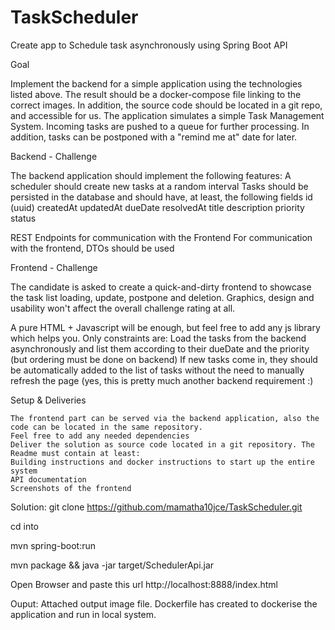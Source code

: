 # TaskScheduler
Create app to Schedule task asynchronously  using Spring Boot API

Goal

Implement the backend for a simple application using the technologies listed above. The result should be a docker-compose file linking to the correct
images. In addition, the source code should be located in a git repo, and accessible for us.
The application simulates a simple Task Management System. Incoming tasks are pushed to a queue for further processing. In addition, tasks can be
postponed with a "remind me at" date for later.

Backend - Challenge

The backend application should implement the following features:
A scheduler should create new tasks at a random interval
Tasks should be persisted in the database and should have, at least, the following fields
    id (uuid)
    createdAt
    updatedAt
    dueDate
    resolvedAt
    title
    description
    priority
    status
    
REST Endpoints for communication with the Frontend
For communication with the frontend, DTOs should be used

Frontend - Challenge

The candidate is asked to create a quick-and-dirty frontend to showcase the task list loading, update, postpone and deletion. Graphics, design and
usability won't affect the overall challenge rating at all.

A pure HTML + Javascript will be enough, but feel free to add any js library which helps you. Only constraints are:
Load the tasks from the backend asynchronously and list them according to their dueDate and the priority (but ordering must be done on backend)
If new tasks come in, they should be automatically added to the list of tasks without the need to manually refresh the page (yes, this is pretty
much another backend requirement :)

Setup & Deliveries

    The frontend part can be served via the backend application, also the code can be located in the same repository.
    Feel free to add any needed dependencies
    Deliver the solution as source code located in a git repository. The Readme must contain at least:
    Building instructions and docker instructions to start up the entire system
    API documentation
    Screenshots of the frontend
  
Solution:
git clone https://github.com/mamatha10jce/TaskScheduler.git

cd into <folder name>
    
mvn spring-boot:run

mvn package && java -jar target/SchedulerApi.jar

Open Browser and paste this url
http://localhost:8888/index.html

Ouput:
Attached output image file.
Dockerfile has created to dockerise the application and run in local system.





